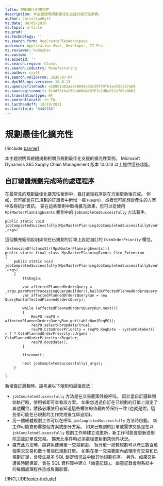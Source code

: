 ```yaml
---
title: 規劃最佳化擴充性
description: 本主題說明規劃最佳化支援的擴充性案例。
author: ChristianRytt
ms.date: 08/05/2020
ms.topic: article
ms.prod: ''
ms.technology: ''
ms.search.form: ReqCreatePlanWorkspace
audience: Application User, Developer, IT Pro
ms.reviewer: kamaybac
ms.custom: ''
ms.assetid: ''
ms.search.region: Global
ms.search.industry: Manufacturing
ms.author: crytt
ms.search.validFrom: 2020-07-07
ms.dyn365.ops.version: 10.0.13
ms.openlocfilehash: e18801a02ae9e904eb5bc597f9f61ed42c537ab9
ms.sourcegitcommit: 614d79cba238e466d445767a7d0a012e785a9861
ms.translationtype: HT
ms.contentlocale: zh-TW
ms.lasthandoff: 10/19/2021
ms.locfileid: "8449388"
---
```

# <a name="planning-optimization-extensibility"></a>規劃最佳化擴充性

[!include [banner](../../includes/banner.md)]

本主題說明與總體規劃相關且規劃最佳化支援的擴充性案例。 Microsoft Dynamics 365 Supply Chain Management 版本 10.0.13 以上提供這些功能。

## <a name="custom-processing-when-master-planning-is-completed"></a>自訂總體規劃完成時的處理程序

在最常見的規劃最佳化擴充性案例中，自訂處理程序是在方案更新後完成。 例如，您可能會在已規劃的訂單表中新增一欄 (`ReqPO`)，或者您可能想從產生的方案中取得統計資訊。 要在這些案例中取得擴充效果，您可以從使用 `MpsMasterPlanningEvents` 類別中的 `jobCompletedSuccessfully` 方法著手。

```X++
public static void jobCompletedSuccessfully(MpsMasterPlanningJobCompletedSuccessfullyEventArgs _args)
```

這個擴充範例說明如何在已規劃的訂單上設定自訂的 `CstmOrderPriority` 欄位。

```X++
[ExtensionOf(classStr(MpsMasterPlanningEvents))]
public static final class MpsMasterPlanningEvents_Cstm_Extension
{
    public static void jobCompletedSuccessfully(MpsMasterPlanningJobCompletedSuccessfullyEventArgs _args)
    {
        ttsbegin;

        var affectedPlannedOrdersQuery = _args.parmPostProcessingQueryBuilder().buildAffectedPlannedOrdersQuery();
        var affectedPlannedOrdersQueryRun = new QueryRun(affectedPlannedOrdersQuery);

        while (affectedPlannedOrdersQueryRun.next())
        {
            ReqPO reqPO = affectedPlannedOrdersQueryRun.get(tableNum(ReqPO));
            reqPO.selectForUpdate(true);
            reqPO.CstmOrderPriority = reqPO.ReqDate - systemDateGet() < 7 ? CstmPlannedOrderPriority::Urgent : CstmPlannedOrderPriority::Regular;
            reqPO.doUpdate();
        }

        ttscommit;

        next jobCompletedSuccessfully(_args);
    }

}
```

新增自訂邏輯時，請考慮以下限制和最佳做法：

- `jobCompletedSuccessfully` 方法是在交易範圍外被呼叫。 因此當自訂邏輯開始執行時，使用者即可查看該方案。 如果您透過自訂在已規劃的訂單上設定了其他欄位，請務必讓使用者知道這些欄位的值最終將保持一致 (也就是說，這些值可能在已規劃的工作完成後立即過期)。
- 另一個總體規劃工作可以在呼叫 `jobCompletedSuccessfully` 方法時啟動。 新工作可能會影響整個方案或部分方案。 如果已規劃的訂單或需求交易是在以 `jobCompletedSuccessfully` 規劃工作時建立或更新，新工作可能會更新或刪除這些訂單或交易。 擴充此事件時必須處理更新衝突例外狀況。
- 擴充此方法時，請避免使用單一交易範圍。 執行單一總體規劃可以產生數百萬個需求交易和數十萬個已規劃訂單。 如果在單一交易範圍內處理所有交易和已規劃訂單，會發生眾多 SQL 鎖定情況並中斷其他規劃程序。 另外，如果交易遭長時間保留，會在 SQL 資料庫中建立「幽靈記錄」。 幽靈記錄會對系統中的每個處理程序造成負面影響。


[!INCLUDE[footer-include](../../../includes/footer-banner.md)]